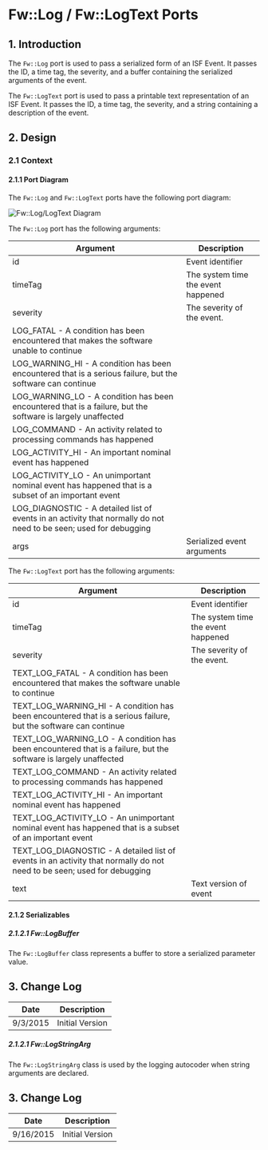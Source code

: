 # Fw::Log / Fw::LogText Ports

## 1. Introduction

The `Fw::Log` port is used to pass a serialized form of an ISF Event. It passes the ID, a time tag, the severity, and a buffer
containing the serialized arguments of the event. 

The `Fw::LogText` port is used to pass a printable text representation of an ISF Event. It passes the ID, a time tag, 
the severity, and a string containing a description of the event.  

## 2. Design

### 2.1 Context

#### 2.1.1 Port Diagram

The `Fw::Log` and `Fw::LogText` ports have the following port diagram:

![`Fw::Log/LogText` Diagram](img/LogBDD.jpg "Fw::Log/LogText Port")

The `Fw::Log` port has the following arguments:

Argument | Description
----- | -----------
id | Event identifier 
timeTag | The system time the event happened
severity | The severity of the event. 
 | LOG_FATAL - A condition has been encountered that makes the software unable to continue
 | LOG_WARNING_HI - A condition has been encountered that is a serious failure, but the software can continue
 | LOG_WARNING_LO - A condition has been encountered that is a failure, but the software is largely unaffected
 | LOG_COMMAND - An activity related to processing commands has happened
 | LOG_ACTIVITY_HI - An important nominal event has happened
 | LOG_ACTIVITY_LO - An unimportant nominal event has happened that is a subset of an important event
 | LOG_DIAGNOSTIC - A detailed list of events in an activity that normally do not need to be seen; used for debugging
args | Serialized event arguments 


The `Fw::LogText` port has the following arguments:

Argument | Description
----- | -----------
id | Event identifier 
timeTag | The system time the event happened
severity | The severity of the event. 
 | TEXT_LOG_FATAL - A condition has been encountered that makes the software unable to continue
 | TEXT_LOG_WARNING_HI - A condition has been encountered that is a serious failure, but the software can continue
 | TEXT_LOG_WARNING_LO - A condition has been encountered that is a failure, but the software is largely unaffected
 | TEXT_LOG_COMMAND - An activity related to processing commands has happened
 | TEXT_LOG_ACTIVITY_HI - An important nominal event has happened
 | TEXT_LOG_ACTIVITY_LO - An unimportant nominal event has happened that is a subset of an important event
 | TEXT_LOG_DIAGNOSTIC - A detailed list of events in an activity that normally do not need to be seen; used for debugging
text | Text version of event 


#### 2.1.2 Serializables

##### 2.1.2.1 Fw::LogBuffer

The `Fw::LogBuffer` class represents a buffer to store a serialized parameter value.

## 3. Change Log

Date | Description
---- | -----------
9/3/2015 |  Initial Version

##### 2.1.2.1 Fw::LogStringArg

The `Fw::LogStringArg` class is used by the logging autocoder when string arguments are declared.

## 3. Change Log

Date | Description
---- | -----------
9/16/2015 |  Initial Version



